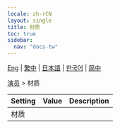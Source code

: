 ```yaml
---
locale: zh-rCN
layout: single
title: 材质
toc: true
sidebar:
  nav: "docs-tw"
---
```

[Eng](/dancexr/menu/2025.4/actor/materials) | [繁中](/tw/dancexr/menu/2025.4/actor/materials) | [日本語](/jp/dancexr/menu/2025.4/actor/materials) | [한국어](/kr/dancexr/menu/2025.4/actor/materials) | [简中](/zh/dancexr/menu/2025.4/actor/materials)

[演员](../menu#演员) > 材质



| Setting | Value | Description |
| :--- | --- | :--- |
| 材质 || 
